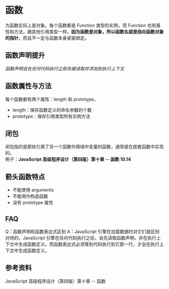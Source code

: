 # 函数

为函数实际上是对象。每个函数都是 Function 类型的实例，而 Function 也有属性和方法，跟其他引用类型一样。**因为函数是对象，所以函数名就是指向函数对象的指针**，而且不一定与函数本身紧密绑定。

## 函数声明提升

_函数声明会在任何代码执行之前先被读取并添加到执行上下文_

## 函数属性与方法

每个函数都有两个属性：length 和 prototype。

- length：保存函数定义的命名参数的个数
- prototype：保存引用类型所有实例方法

## 闭包

闭包指的是那些引用了另一个函数作用域中变量的函数，通常是在嵌套函数中实现的。  
例子：**JavaScript 高级程序设计（第四版）第十章 -- 函数 10.14**

## 箭头函数特点

- 不能使用 arguments
- 不能用作构造函数
- 没有 prototype 属性

## FAQ

Q：函数声明和函数表达式区别
A：JavaScript 引擎在加载数据时对它们是区别对待的。JavaScript 引擎在任何代码执行之前，会先读取函数声明，并在执行上下文中生成函数定义。而函数表达式必须等到代码执行到它那一行，才会在执行上下文中生成函数定义。

## 参考资料

JavaScript 高级程序设计（第四版）第十章 -- 函数
